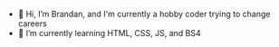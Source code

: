 - 👋 Hi, I’m Brandan, and I'm currently a hobby coder trying to change careers 
- 🌱 I’m currently learning HTML, CSS, JS, and BS4


<!---
brand421/brand421 is a ✨ special ✨ repository because its `README.md` (this file) appears on your GitHub profile.
You can click the Preview link to take a look at your changes.
--->
